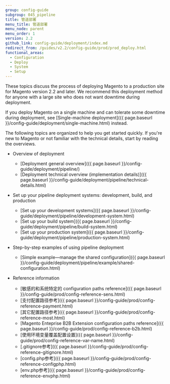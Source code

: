 ```yaml
---
group: config-guide
subgroup: 045_pipeline
title: 管道部署
menu_title: 管道部署
menu_node: parent
menu_order: 1
version: 2.2
github_link: config-guide/deployment/index.md
redirect_from: /guides/v2.2/config-guide/prod/prod_deploy.html
functional_areas:
  - Configuration
  - Deploy
  - System
  - Setup
---
```


These topics discuss the process of deploying Magento to a production site for Magento version 2.2 and later. We recommend this deployment method for anyone with a large site who does not want downtime during deployment.

If you deploy Magento on a single machine and can tolerate some downtime during deployment, see [Single-machine deployment]({{ page.baseurl }}/config-guide/deployment/single-machine.html) instead.

The following topics are organized to help you get started quickly. If you're new to Magento or not familiar with the technical details, start by reading the overviews.

*	Overview of deployment

	*	[Deployment general overview]({{ page.baseurl }}/config-guide/deployment/pipeline/)
	*	[Deployment technical overview (implementation details)]({{ page.baseurl }}/config-guide/deployment/pipeline/technical-details.html)

*	Set up your pipeline deployment systems: development, build, and production

	*	[Set up your development systems]({{ page.baseurl }}/config-guide/deployment/pipeline/development-system.html)
	*	[Set up your build system]({{ page.baseurl }}/config-guide/deployment/pipeline/build-system.html)
	*	[Set up your production system]({{ page.baseurl }}/config-guide/deployment/pipeline/production-system.html)

*	Step-by-step examples of using pipeline deployment

	*	[Simple example&mdash;manage the shared configuration]({{ page.baseurl }}/config-guide/deployment/pipeline/example/shared-configuration.html)

*	Reference information

	*	[敏感的和系统特定的 configuration paths reference]({{ page.baseurl }}/config-guide/prod/config-reference-sens.html)
	*	[支付配置路径参考]({{ page.baseurl }}/config-guide/prod/config-reference-payment.html)
	*	[其它配置路径参考]({{ page.baseurl }}/config-guide/prod/config-reference-most.html)
	*	[Magento Enteprise B2B Extension configuration paths reference]({{ page.baseurl }}/config-guide/prod/config-reference-b2b.html)
	*	[使用环境变量覆盖配置设置]({{ page.baseurl }}/config-guide/prod/config-reference-var-name.html)
	*	[.gitignore参考]({{ page.baseurl }}/config-guide/prod/config-reference-gitignore.html)
	*	[config.php参考]({{ page.baseurl }}/config-guide/prod/config-reference-configphp.html)
	*	[env.php参考]({{ page.baseurl }}/config-guide/prod/config-reference-envphp.html)
